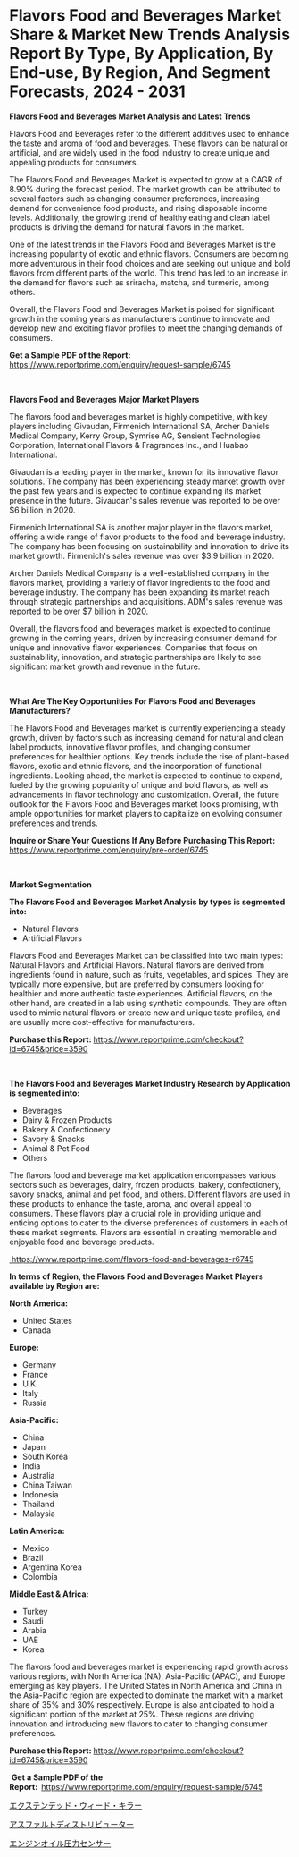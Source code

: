 <p><h1>Flavors Food and Beverages Market Share & Market New Trends Analysis Report By Type, By Application, By End-use, By Region, And Segment Forecasts, 2024 - 2031</h1></p><p><strong>Flavors Food and Beverages Market Analysis and Latest Trends</strong></p>
<p><p>Flavors Food and Beverages refer to the different additives used to enhance the taste and aroma of food and beverages. These flavors can be natural or artificial, and are widely used in the food industry to create unique and appealing products for consumers.</p><p>The Flavors Food and Beverages Market is expected to grow at a CAGR of 8.90% during the forecast period. The market growth can be attributed to several factors such as changing consumer preferences, increasing demand for convenience food products, and rising disposable income levels. Additionally, the growing trend of healthy eating and clean label products is driving the demand for natural flavors in the market.</p><p>One of the latest trends in the Flavors Food and Beverages Market is the increasing popularity of exotic and ethnic flavors. Consumers are becoming more adventurous in their food choices and are seeking out unique and bold flavors from different parts of the world. This trend has led to an increase in the demand for flavors such as sriracha, matcha, and turmeric, among others.</p><p>Overall, the Flavors Food and Beverages Market is poised for significant growth in the coming years as manufacturers continue to innovate and develop new and exciting flavor profiles to meet the changing demands of consumers.</p></p>
<p><strong>Get a Sample PDF of the Report:&nbsp;</strong> <a href="https://www.reportprime.com/enquiry/request-sample/6745">https://www.reportprime.com/enquiry/request-sample/6745</a></p>
<p>&nbsp;</p>
<p><strong>Flavors Food and Beverages Major Market Players</strong></p>
<p><p>The flavors food and beverages market is highly competitive, with key players including Givaudan, Firmenich International SA, Archer Daniels Medical Company, Kerry Group, Symrise AG, Sensient Technologies Corporation, International Flavors & Fragrances Inc., and Huabao International.</p><p>Givaudan is a leading player in the market, known for its innovative flavor solutions. The company has been experiencing steady market growth over the past few years and is expected to continue expanding its market presence in the future. Givaudan's sales revenue was reported to be over $6 billion in 2020.</p><p>Firmenich International SA is another major player in the flavors market, offering a wide range of flavor products to the food and beverage industry. The company has been focusing on sustainability and innovation to drive its market growth. Firmenich's sales revenue was over $3.9 billion in 2020.</p><p>Archer Daniels Medical Company is a well-established company in the flavors market, providing a variety of flavor ingredients to the food and beverage industry. The company has been expanding its market reach through strategic partnerships and acquisitions. ADM's sales revenue was reported to be over $7 billion in 2020.</p><p>Overall, the flavors food and beverages market is expected to continue growing in the coming years, driven by increasing consumer demand for unique and innovative flavor experiences. Companies that focus on sustainability, innovation, and strategic partnerships are likely to see significant market growth and revenue in the future.</p></p>
<p>&nbsp;</p>
<p><strong>What Are The Key Opportunities For Flavors Food and Beverages Manufacturers?</strong></p>
<p><p>The Flavors Food and Beverages market is currently experiencing a steady growth, driven by factors such as increasing demand for natural and clean label products, innovative flavor profiles, and changing consumer preferences for healthier options. Key trends include the rise of plant-based flavors, exotic and ethnic flavors, and the incorporation of functional ingredients. Looking ahead, the market is expected to continue to expand, fueled by the growing popularity of unique and bold flavors, as well as advancements in flavor technology and customization. Overall, the future outlook for the Flavors Food and Beverages market looks promising, with ample opportunities for market players to capitalize on evolving consumer preferences and trends.</p></p>
<p><strong>Inquire or Share Your Questions If Any Before Purchasing This Report:</strong> <a href="https://www.reportprime.com/enquiry/pre-order/6745">https://www.reportprime.com/enquiry/pre-order/6745</a></p>
<p>&nbsp;</p>
<p><strong>Market Segmentation</strong></p>
<p><strong>The Flavors Food and Beverages Market Analysis by types is segmented into:</strong></p>
<p><ul><li>Natural Flavors</li><li>Artificial Flavors</li></ul></p>
<p><p>Flavors Food and Beverages Market can be classified into two main types: Natural Flavors and Artificial Flavors. Natural flavors are derived from ingredients found in nature, such as fruits, vegetables, and spices. They are typically more expensive, but are preferred by consumers looking for healthier and more authentic taste experiences. Artificial flavors, on the other hand, are created in a lab using synthetic compounds. They are often used to mimic natural flavors or create new and unique taste profiles, and are usually more cost-effective for manufacturers.</p></p>
<p><strong>Purchase this Report:&nbsp;</strong><a href="https://www.reportprime.com/checkout?id=6745&price=3590">https://www.reportprime.com/checkout?id=6745&price=3590</a></p>
<p>&nbsp;</p>
<p><strong>The Flavors Food and Beverages Market Industry Research by Application is segmented into:</strong></p>
<p><ul><li>Beverages</li><li>Dairy & Frozen Products</li><li>Bakery & Confectionery</li><li>Savory & Snacks</li><li>Animal & Pet Food</li><li>Others</li></ul></p>
<p><p>The flavors food and beverage market application encompasses various sectors such as beverages, dairy, frozen products, bakery, confectionery, savory snacks, animal and pet food, and others. Different flavors are used in these products to enhance the taste, aroma, and overall appeal to consumers. These flavors play a crucial role in providing unique and enticing options to cater to the diverse preferences of customers in each of these market segments. Flavors are essential in creating memorable and enjoyable food and beverage products.</p></p>
<p><a href="https://www.reportprime.com/flavors-food-and-beverages-r6745">&nbsp;https://www.reportprime.com/flavors-food-and-beverages-r6745</a></p>
<p><strong>In terms of Region, the Flavors Food and Beverages Market Players available by Region are:</strong></p>
<p>
    <p> <strong> North America: </strong>
        <ul>
            <li>United States</li>
            <li>Canada</li>
        </ul>
        </p> 
    <p> <strong> Europe: </strong>
        <ul>
            <li>Germany</li>
            <li>France</li>
            <li>U.K.</li>
            <li>Italy</li>
            <li>Russia</li>
        </ul>
        </p> 
    <p> <strong> Asia-Pacific: </strong>
        <ul>
            <li>China</li>
            <li>Japan</li>
            <li>South Korea</li>
            <li>India</li>
            <li>Australia</li>
            <li>China Taiwan</li>
            <li>Indonesia</li>
            <li>Thailand</li>
            <li>Malaysia</li>
        </ul>
        </p> 
    <p> <strong> Latin America: </strong>
        <ul>
            <li>Mexico</li>
            <li>Brazil</li>
            <li>Argentina Korea</li>
            <li>Colombia</li>
        </ul>
        </p> 
    <p> <strong> Middle East & Africa: </strong>
        <ul>
            <li>Turkey</li>
            <li>Saudi</li>
            <li>Arabia</li>
            <li>UAE</li>
            <li>Korea</li>
        </ul>
    </p>
    </p>
<p><p>The flavors food and beverages market is experiencing rapid growth across various regions, with North America (NA), Asia-Pacific (APAC), and Europe emerging as key players. The United States in North America and China in the Asia-Pacific region are expected to dominate the market with a market share of 35% and 30% respectively. Europe is also anticipated to hold a significant portion of the market at 25%. These regions are driving innovation and introducing new flavors to cater to changing consumer preferences.</p></p>
<p><strong>Purchase this Report: </strong><a href="https://www.reportprime.com/checkout?id=6745&price=3590">https://www.reportprime.com/checkout?id=6745&price=3590</a></p>
<p>&nbsp;<strong>Get a Sample PDF of the Report:&nbsp;&nbsp;</strong><a href="https://www.reportprime.com/enquiry/request-sample/6745">https://www.reportprime.com/enquiry/request-sample/6745</a></p>
<p><strong></strong></p>
<p><p><a href="https://github.com/DwightHuels1/Market-Research-Report-List-1/blob/main/173079575527.md">エクステンデッド・ウィード・キラー</a></p><p><a href="https://medium.com/@elmorunolfsson2023/%E3%82%A2%E3%82%B9%E3%83%95%E3%82%A1%E3%83%AB%E3%83%88%E3%83%87%E3%82%A3%E3%82%B9%E3%83%88%E3%83%AA%E3%83%93%E3%83%A5%E3%83%BC%E3%82%BF%E3%83%BC%E5%B8%82%E5%A0%B4%E3%81%AE%E8%A6%8F%E6%A8%A1%E3%81%A8%E5%B8%82%E5%A0%B4%E5%8B%95%E5%90%91-%E5%AE%8C%E5%85%A8%E3%81%AA%E7%94%A3%E6%A5%AD%E6%A6%82%E8%A6%81-2024%E5%B9%B4%E3%81%8B%E3%82%892031%E5%B9%B4%E3%81%BE%E3%81%A7-fd6243ae2c80">アスファルトディストリビューター</a></p><p><a href="https://github.com/tanyaali3/Market-Research-Report-List-1/blob/main/612338975526.md">エンジンオイル圧力センサー</a></p></p>
